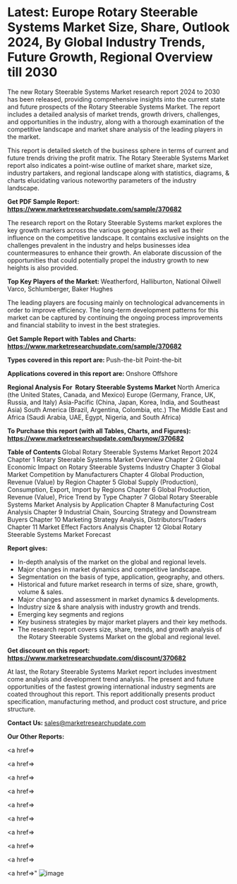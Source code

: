 # Latest: Europe Rotary Steerable Systems Market Size, Share, Outlook 2024, By Global Industry Trends, Future Growth, Regional Overview till 2030

The new Rotary Steerable Systems Market research report 2024 to 2030 has been released, providing comprehensive insights into the current state and future prospects of the Rotary Steerable Systems Market. The report includes a detailed analysis of market trends, growth drivers, challenges, and opportunities in the industry, along with a thorough examination of the competitive landscape and market share analysis of the leading players in the market.

This report is detailed sketch of the business sphere in terms of current and future trends driving the profit matrix. The Rotary Steerable Systems Market report also indicates a point-wise outline of market share, market size, industry partakers, and regional landscape along with statistics, diagrams, &amp; charts elucidating various noteworthy parameters of the industry landscape.

<strong><b>Get PDF Sample Report: <a href=https://www.marketresearchupdate.com/sample/370682>https://www.marketresearchupdate.com/sample/370682</a></b></strong>

The research report on the Rotary Steerable Systems market explores the key growth markers across the various geographies as well as their influence on the competitive landscape. It contains exclusive insights on the challenges prevalent in the industry and helps businesses idea countermeasures to enhance their growth. An elaborate discussion of the opportunities that could potentially propel the industry growth to new heights is also provided.

<strong><b>Top Key Players of the Market:
</b></strong>Weatherford, Halliburton, National Oilwell Varco, Schlumberger, Baker Hughes<strong><b>
</b></strong>

The leading players are focusing mainly on technological advancements in order to improve efficiency. The long-term development patterns for this market can be captured by continuing the ongoing process improvements and financial stability to invest in the best strategies.

<strong><b>Get Sample Report with Tables and Charts: <a href=https://www.marketresearchupdate.com/sample/370682>https://www.marketresearchupdate.com/sample/370682</a></b></strong>

<strong><b>Types covered in this report are:
</b></strong>Push-the-bit
Point-the-bit<strong><b>
</b></strong>

<strong><b>Applications covered in this report are:
</b></strong>Onshore
Offshore<strong><b>
</b></strong>

<strong><b>Regional Analysis For  Rotary Steerable Systems Market</b></strong><strong><b>
</b></strong>North America (the United States, Canada, and Mexico)
Europe (Germany, France, UK, Russia, and Italy)
Asia-Pacific (China, Japan, Korea, India, and Southeast Asia)
South America (Brazil, Argentina, Colombia, etc.)
The Middle East and Africa (Saudi Arabia, UAE, Egypt, Nigeria, and South Africa)

<strong><b>To Purchase this report (with all Tables, Charts, and Figures): <a href=https://www.marketresearchupdate.com/buynow/370682>https://www.marketresearchupdate.com/buynow/370682</a></b></strong>

<strong><b>Table of Contents</b></strong><strong><b>
</b></strong>Global Rotary Steerable Systems Market Report 2024
Chapter 1 Rotary Steerable Systems Market Overview
Chapter 2 Global Economic Impact on Rotary Steerable Systems Industry
Chapter 3 Global Market Competition by Manufacturers
Chapter 4 Global Production, Revenue (Value) by Region
Chapter 5 Global Supply (Production), Consumption, Export, Import by Regions
Chapter 6 Global Production, Revenue (Value), Price Trend by Type
Chapter 7 Global Rotary Steerable Systems Market Analysis by Application
Chapter 8 Manufacturing Cost Analysis
Chapter 9 Industrial Chain, Sourcing Strategy and Downstream Buyers
Chapter 10 Marketing Strategy Analysis, Distributors/Traders
Chapter 11 Market Effect Factors Analysis
Chapter 12 Global Rotary Steerable Systems Market Forecast

<strong><b>Report gives:</b></strong>

- In-depth analysis of the market on the global and regional levels.
- Major changes in market dynamics and competitive landscape.
- Segmentation on the basis of type, application, geography, and others.
- Historical and future market research in terms of size, share, growth, volume &amp; sales.
- Major changes and assessment in market dynamics &amp; developments.
- Industry size &amp; share analysis with industry growth and trends.
- Emerging key segments and regions
- Key business strategies by major market players and their key methods.
- The research report covers size, share, trends, and growth analysis of the Rotary Steerable Systems Market on the global and regional level.

<strong><b>Get discount on this report: <a href=https://www.marketresearchupdate.com/discount/370682>https://www.marketresearchupdate.com/discount/370682</a></b></strong>

At last, the Rotary Steerable Systems Market report includes investment come analysis and development trend analysis. The present and future opportunities of the fastest growing international industry segments are coated throughout this report. This report additionally presents product specification, manufacturing method, and product cost structure, and price structure.

<strong><b>Contact Us:
</b></strong>sales@marketresearchupdate.com

<strong>Our Other Reports:</strong>

<a href=></a>

<a href=></a>

<a href=></a>

<a href=></a>

<a href=></a>

<a href=></a>

<a href=></a>

<a href=></a>

<a href=></a>

<a href=></a>"
![image](https://github.com/Gayatrikarjule/Market-Analysis-360/assets/97346546/39eef3cf-a965-44ad-9a26-109272bffaca)
